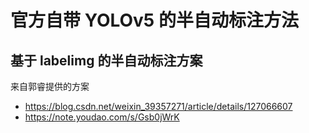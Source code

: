 # 官方自带 YOLOv5 的半自动标注方法

## 基于 labelimg 的半自动标注方案

来自郭睿提供的方案

- https://blog.csdn.net/weixin_39357271/article/details/127066607
- https://note.youdao.com/s/Gsb0jWrK
